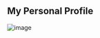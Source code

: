 ## My Personal Profile
![image](https://user-images.githubusercontent.com/80801153/111904441-089fbd00-8a82-11eb-940b-6ee4c8146cc7.png)

